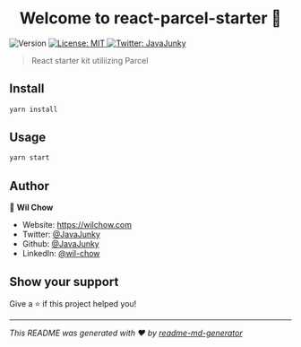 <h1 align="center">Welcome to react-parcel-starter 👋</h1>
<p>
  <img alt="Version" src="https://img.shields.io/badge/version-1.0.0-blue.svg?cacheSeconds=2592000" />
  <a href="#" target="_blank">
    <img alt="License: MIT" src="https://img.shields.io/badge/License-MIT-yellow.svg" />
  </a>
  <a href="https://twitter.com/JavaJunky" target="_blank">
    <img alt="Twitter: JavaJunky" src="https://img.shields.io/twitter/follow/JavaJunky.svg?style=social" />
  </a>
</p>

> React starter kit utiliizing Parcel

## Install

```sh
yarn install
```

## Usage

```sh
yarn start
```

## Author

👤 **Wil Chow**

* Website: https://wilchow.com
* Twitter: [@JavaJunky](https://twitter.com/JavaJunky)
* Github: [@JavaJunky](https://github.com/JavaJunky)
* LinkedIn: [@wil-chow](https://linkedin.com/in/wil-chow)

## Show your support

Give a ⭐️ if this project helped you!

***
_This README was generated with ❤️ by [readme-md-generator](https://github.com/kefranabg/readme-md-generator)_
